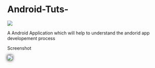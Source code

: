 # Android-Tuts-


<img src="http://images.dmca.com/Badges/DMCA_logo-std-btn225w.png">

A Android Application which will help to understand the andorid app developement process


Screenshot

<img src="https://gm1.ggpht.com/4R8Vy3HsNirhZ1yPrgxVq63wMBkw5NroeGQFprxtYpRu1uE-gS6xmDdiMNnjGphatOISZTtB6GoLIcte6EsMR3lkASj0hBGQCZqvrBEZCr85dR3hATThzglWi2ERZOa7_55wYrsq_MB2s6VyJwh_1sStuKwwxHjhfyJWkXdaurDbxrBgnGjHeEOJ68q2iVfrHtIS9_tihxXZBDro-ftW8GS4Mnx-K9D0MokRPTbG9syJ-sFBj9mn3CIpbGb5g0TIIGZzqcTXnSqVEzNm6UcW1FFtnkMtdgEKOYwBnQUeOao_Kt-Ngzqd9Bs_vlFmFlDXeI149JMIYqhmfI3cnv3wA-KlTqz9TPY1Kz58Dlu9KO2wrdqG_Ld7l9RSnJajQ5j4YY0Yghh5Rh9IIVzb6WUC_iDlmqNJOo166-C9YZQOVIimer9cBdkTX7gtsTIcF_lMHjLNnisA5AHb034ABBvoJNRr_wWWEUGp-WBslesLxnWlEx0bxAXcXHknWeFOf2Pu4AVyzm1QQV3eE_fAvtagdssUZwV_vR0N6LdMN927YAu_PemUwhbqzLKQGj1VGu9jw4l5aw=w1576-h679-l75-ft" style="box-shadow:0 0 10px #000">
